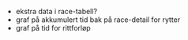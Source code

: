 * ekstra data i race-tabell?
* graf på akkumulert tid bak på race-detail for rytter
* graf på tid for rittforløp
